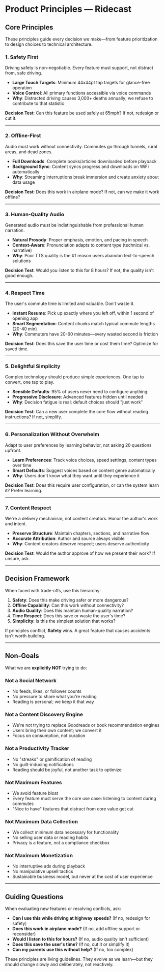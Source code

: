 # Product Principles — Ridecast

## Core Principles

These principles guide every decision we make—from feature prioritization to design choices to technical architecture.

### 1. **Safety First**

Driving safety is non-negotiable. Every feature must support, not distract from, safe driving.

- **Large Touch Targets**: Minimum 44x44pt tap targets for glance-free operation
- **Voice Control**: All primary functions accessible via voice commands
- **Why**: Distracted driving causes 3,000+ deaths annually; we refuse to contribute to that statistic

**Decision Test**: Can this feature be used safely at 65mph? If not, redesign or cut it.

---

### 2. **Offline-First**

Audio must work without connectivity. Commutes go through tunnels, rural areas, and dead zones.

- **Full Downloads**: Complete books/articles downloaded before playback
- **Background Sync**: Content syncs progress and downloads on WiFi automatically
- **Why**: Streaming interruptions break immersion and create anxiety about data usage

**Decision Test**: Does this work in airplane mode? If not, can we make it work offline?

---

### 3. **Human-Quality Audio**

Generated audio must be indistinguishable from professional human narration.

- **Natural Prosody**: Proper emphasis, emotion, and pacing in speech
- **Context-Aware**: Pronunciation adapts to content type (technical vs. narrative)
- **Why**: Poor TTS quality is the #1 reason users abandon text-to-speech solutions

**Decision Test**: Would you listen to this for 8 hours? If not, the quality isn't good enough.

---

### 4. **Respect Time**

The user's commute time is limited and valuable. Don't waste it.

- **Instant Resume**: Pick up exactly where you left off, within 1 second of opening app
- **Smart Segmentation**: Content chunks match typical commute lengths (20-40 min)
- **Why**: Commuters have 20-60 minutes—every wasted second is friction

**Decision Test**: Does this save the user time or cost them time? Optimize for saved time.

---

### 5. **Delightful Simplicity**

Complex technology should produce simple experiences. One tap to convert, one tap to play.

- **Sensible Defaults**: 95% of users never need to configure anything
- **Progressive Disclosure**: Advanced features hidden until needed
- **Why**: Decision fatigue is real; default choices should "just work"

**Decision Test**: Can a new user complete the core flow without reading instructions? If not, simplify.

---

### 6. **Personalization Without Overwhelm**

Adapt to user preferences by learning behavior, not asking 20 questions upfront.

- **Learn Preferences**: Track voice choices, speed settings, content types over time
- **Smart Defaults**: Suggest voices based on content genre automatically
- **Why**: Users don't know what they want until they experience it

**Decision Test**: Does this require user configuration, or can the system learn it? Prefer learning.

---

### 7. **Content Respect**

We're a delivery mechanism, not content creators. Honor the author's work and intent.

- **Preserve Structure**: Maintain chapters, sections, and narrative flow
- **Accurate Attribution**: Author and source always visible
- **Why**: Content creators deserve respect; users deserve authenticity

**Decision Test**: Would the author approve of how we present their work? If unsure, ask.

---

## Decision Framework

When faced with trade-offs, use this hierarchy:

1. **Safety**: Does this make driving safer or more dangerous?
2. **Offline Capability**: Can this work without connectivity?
3. **Audio Quality**: Does this maintain human-quality narration?
4. **Time Respect**: Does this save or waste the user's time?
5. **Simplicity**: Is this the simplest solution that works?

If principles conflict, **Safety** wins. A great feature that causes accidents isn't worth building.

---

## Non-Goals

What we are **explicitly NOT** trying to do:

### **Not a Social Network**
- No feeds, likes, or follower counts
- No pressure to share what you're reading
- Reading is personal; we keep it that way

### **Not a Content Discovery Engine**
- We're not trying to replace Goodreads or book recommendation engines
- Users bring their own content; we convert it
- Focus on consumption, not curation

### **Not a Productivity Tracker**
- No "streaks" or gamification of reading
- No guilt-inducing notifications
- Reading should be joyful, not another task to optimize

### **Not Maximum Features**
- We avoid feature bloat
- Every feature must serve the core use case: listening to content during commutes
- "Nice to have" features that distract from core value get cut

### **Not Maximum Data Collection**
- We collect minimum data necessary for functionality
- No selling user data or reading habits
- Privacy is a feature, not a compliance checkbox

### **Not Maximum Monetization**
- No interruptive ads during playback
- No manipulative upsell tactics
- Sustainable business model, but never at the cost of user experience

---

## Guiding Questions

When evaluating new features or resolving conflicts, ask:

- **Can I use this while driving at highway speeds?** (If no, redesign for safety)
- **Does this work in airplane mode?** (If no, add offline support or reconsider)
- **Would I listen to this for hours?** (If no, audio quality isn't sufficient)
- **Does this save the user's time?** (If no, cut it or simplify it)
- **Can my parents use this without help?** (If no, too complex)

These principles are living guidelines. They evolve as we learn—but they should change slowly and deliberately, not reactively.
